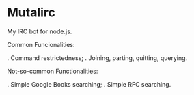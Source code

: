 # Mutalirc

My IRC bot for node.js. 


 Common Funcionalities:

 . Command restrictedness;
 . Joining, parting, quitting, querying.


 Not-so-common Functionalities:

 . Simple Google Books searching;
 . Simple RFC searching.

